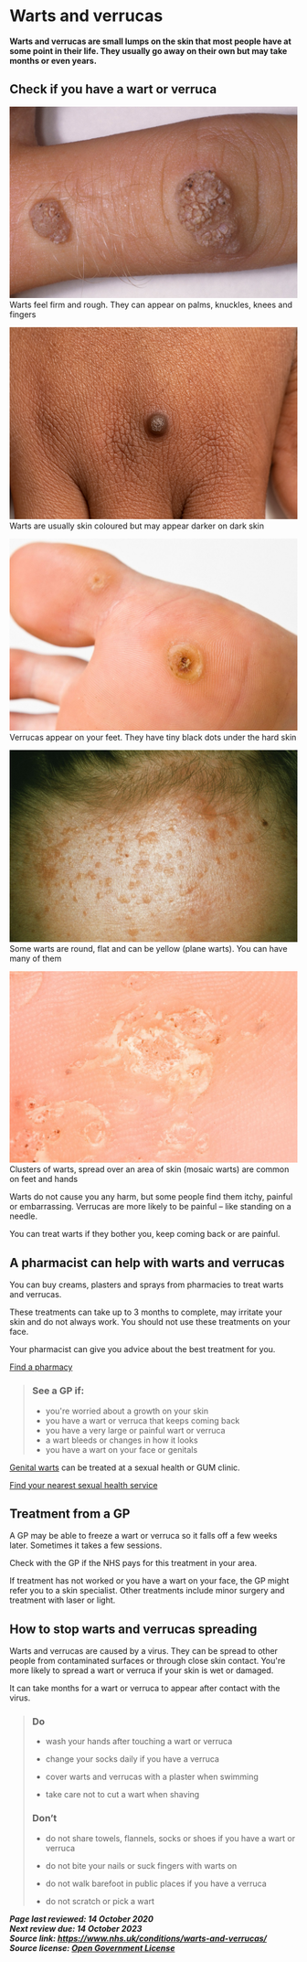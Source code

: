 <!-- Warts-and-verrucas -->

# Warts and verrucas

**Warts and verrucas are small lumps on the skin that most  people have at some point in their life. They usually go away on their  own but may take months or even years.**

## Check if you have a wart or verruca

  ![Close-up of 2 warts on a person's finger.](assets/img/warts-and-verrucas/A8JE7M.jpg)        Warts feel firm and rough. They can appear on palms, knuckles, knees and fingers             
<!-- FIXME: IMG-SRC https://www.nhs.uk/conditions/warts-and-verrucas/ -->

  ![A dark brown wart on the back of a person's hand with a brown skin tone.](assets/img/warts-and-verrucas/C0497988-Common_wart.png)        Warts are usually skin coloured but may appear darker on dark skin             
<!-- FIXME: IMG-SRC https://www.nhs.uk/conditions/warts-and-verrucas/ -->

  ![A verruca on the sole of a person's foot.](assets/img/warts-and-verrucas/C4Y7HY.jpg)        Verrucas appear on your feet. They have tiny black dots under the hard skin             
<!-- FIXME: IMG-SRC https://www.nhs.uk/conditions/warts-and-verrucas/ -->

  ![A collection of flat warts on a person's forehead.](assets/img/warts-and-verrucas/m2900129.jpg)        Some warts are round, flat and can be yellow (plane warts). You can have many of them             
<!-- FIXME: IMG-SRC https://www.nhs.uk/conditions/warts-and-verrucas/ -->

  ![Close-up of a collection of mosaic warts spread over the skin.](assets/img/warts-and-verrucas/APW5KT.jpg)        Clusters of warts, spread over an area of skin (mosaic warts) are common on feet and hands             
<!-- FIXME: IMG-SRC https://www.nhs.uk/conditions/warts-and-verrucas/ -->

Warts do not cause you any harm, but some people find them  itchy, painful or embarrassing. Verrucas are more likely to be painful – like standing on a needle.

You can treat warts if they bother you, keep coming back or are painful.

## A pharmacist can help with warts and verrucas

You can buy creams, plasters and sprays from pharmacies to treat warts and verrucas.

These treatments can take up to 3 months to complete, may irritate your skin  and do not always work. You should not use these treatments on your  face.

Your pharmacist can give you advice about the best treatment for you.

[Find a pharmacy](https://www.nhs.uk/service-search/find-a-pharmacy)

> ###               See a GP if: 
>
> - you're worried about a growth on your skin
> - you have a wart or verruca that keeps coming back
> - you have a very large or painful wart or verruca
> - a wart bleeds or changes in how it looks
> - you have a wart on your face or genitals
>

[Genital warts](https://www.nhs.uk/conditions/genital-warts/) can be treated at a sexual health or GUM clinic.

[Find your nearest sexual health service](https://www.nhs.uk/service-search/sexual-health/find-a-sexual-health-clinic)

## Treatment from a GP

A GP may be able to freeze a wart or verruca so it falls off a few weeks later. Sometimes it takes a few sessions.

Check with the GP if the NHS pays for this treatment in your area.

If treatment has not worked or you have a wart on your face, the GP might  refer you to a skin specialist. Other treatments include minor surgery  and treatment with laser or light.

## How to stop warts and verrucas spreading

Warts and verrucas are caused by a virus. They can be spread  to other people from contaminated surfaces or through close skin  contact. You're more likely to spread a wart or verruca if your skin is  wet or damaged.

It can take months for a wart or verruca to appear after contact with the virus.

> ###     Do  
>
> - wash your hands after touching a wart or verruca
> - change your socks daily if you have a verruca
>
> - cover warts and verrucas with a plaster when swimming
> - take care not to cut a wart when shaving
>
> ###     Don’t  
>
> - do not share towels, flannels, socks or shoes if you have a wart or verruca
> - do not bite your nails or suck fingers with warts on      
>
> - do not walk barefoot in public places if you have a verruca
>
> - do not scratch or pick a wart

***Page last reviewed: 14 October 2020  
Next review due: 14 October 2023  
Source link: <https://www.nhs.uk/conditions/warts-and-verrucas/>  
Source license: [Open Government License](http://www.nationalarchives.gov.uk/doc/open-government-licence/version/3/)***
